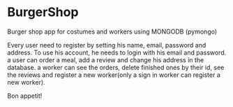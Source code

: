 # BurgerShop
Burger shop app for costumes and workers using MONGODB (pymongo) 

Every user need to register by setting his name, email, password and address.
To use his account, he needs to login with his email and password.
a user can order a meal, add a review and change his address in the database.
a worker can see the orders, delete finished ones by their id, see the reviews and register a new worker(only a sign in worker can register a new worker).

Bon appetit!
